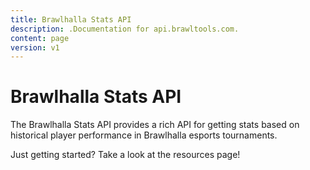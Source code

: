 ```yaml
---
title: Brawlhalla Stats API
description: .Documentation for api.brawltools.com.
content: page
version: v1
---
```


# Brawlhalla Stats API

The Brawlhalla Stats API provides a rich API for getting stats based on historical player performance in Brawlhalla esports tournaments.

Just getting started? Take a look at the resources page!
